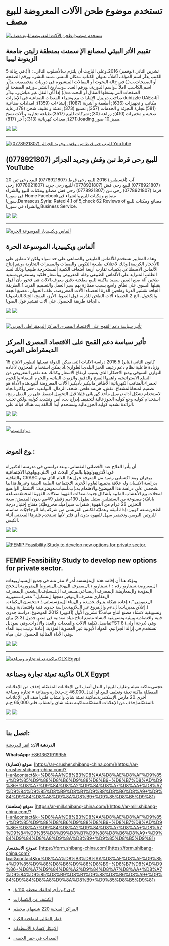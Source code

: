 # تستخدم موضوع طحن الآلات المعروضة للبيع مصف

<a href="https://swt.shibang-china.com/?l=ar&img&k=%D8%AA%D8%B3%D8%AA%D8%AE%D8%AF%D9%85+%D9%85%D9%88%D8%B6%D9%88%D8%B9+%D8%B7%D8%AD%D9%86+%D8%A7%D9%84%D8%A2%D9%84%D8%A7%D8%AA+%D8%A7%D9%84%D9%85%D8%B9%D8%B1%D9%88%D8%B6%D8%A9+%D9%84%D9%84%D8%A8%D9%8A%D8%B9+%D9%85%D8%B5%D9%81" target="_blank">![تستخدم موضوع طحن الآلات المعروضة للبيع مصف](http://static.shibang-china.com/all-800x300/226.jpg)</a>

## ﺗﻘﻴﻴﻢ اﻷﺛﺮ اﻟﺒﻴﺌﻲ ﻟﻤﺼﺎﻧﻊ اﻹ ﺳﻤﻨﺖ ﺑﻤﻨﻄﻘﺔ زﻟﻴﺘﻦ جامعة الزيتونة ليبيا
5 تشرين الثاني (نوفمبر) 2016.وﻋﻠﻰ اﻟﺒﺎﺡﺚ أن ﻳﻠﺘﺰم ﺏﺎﻷﺳﻠﻮب اﻟﺘﺎﻟﻲ. : )أ(.ﻓﻲ ﺡﺎﻟﺔ اﻟﻜﺘﺐ ﻳﺬآﺮ اﺳﻢ اﻟﻤﺆﻟﻒ آﺎﻣﻼً.،.ﻋﻨﻮان اﻟﻜﺘﺎب.،.ﻣﻜﺎن اﻟﻨ.ﺸﺮ.،.ﺳﻨﺔ.اﻟﻨﺸﺮ.،.ورﻗﻢ اﻟﺼﻔﺤﺔ أو اﻟﺼﻔﺤﺎت.ب(.) ﻓﻲ ﺡﺎﻟﺔ اﻟﺒﺤﻮث أو اﻟﻤﻘﺎﻻت اﻟﻤﻨﺸﻮرة ﻓﻲ دورﻳﺎت ﻣﺘﺨﺼﺼﺔ.،.ﻳﺬآﺮ اﺳﻢ.اﻟﻜﺎﺕﺐ آﺎﻣﻼً.،.واﺳﻢ اﻟﺪورﻳﺔ.،.ورﻗﻢ اﻟﻌﺪد.،.وﺕﺎرﻳﺦ اﻟﻨﺸﺮ.،.ورﻗﻢ اﻟﺼﻔﺤﺔ أو اﻟﺼﻔﺤﺎت اﻟﺘﻲ.ﻳﺸﻐﻠﻬﺎ اﻟﻤﻘﺎل أو اﻟﺒﺤﺚ.ت(.) إذا آﺎن اﻟﻨﻘﻞ ﻏﻴﺮ ﻣﺒﺎﺵﺮ.،.ﻳﺬآﺮ ﺻﺎﺡﺐ.دوبيزل الإمارات بيع وشراء المعدات الصناعية في الإمارات dubizzle UAEأثاث مكاتب و تجهيزات (636); أطعمة و أشربة (1087); إنشاءات (1359); امدادات صناعية (581).تجارة التجزئة و الخدمات (357); تصنيع (373); تعبئة و تغليف شحن (78).رعاية صحية و مختبرات (410); زراعة (30); شركات للبيع (3517).طباعة تجارية و آلات نسخ (271); معدات كهربائية (313); اّخر (817).loading.مميز.10 صور.


<a href="https://whatsapp.shibangsoft.com/WhatsApp.php" target="_blank" title="WhatsApp">![](http://static.shibang-china.com/icon/whatsapp.png)</a> <a href="https://swt.shibang-china.com/?l=ar&icon&k=%D8%AA%D8%B3%D8%AA%D8%AE%D8%AF%D9%85+%D9%85%D9%88%D8%B6%D9%88%D8%B9+%D8%B7%D8%AD%D9%86+%D8%A7%D9%84%D8%A2%D9%84%D8%A7%D8%AA+%D8%A7%D9%84%D9%85%D8%B9%D8%B1%D9%88%D8%B6%D8%A9+%D9%84%D9%84%D8%A8%D9%8A%D8%B9+%D9%85%D8%B5%D9%81" target="_blank">![](http://static.shibang-china.com/icon/chat-ar.png)</a>

---

<a href="https://swt.shibang-china.com/?l=ar&img&k=%D8%AA%D8%B3%D8%AA%D8%AE%D8%AF%D9%85+%D9%85%D9%88%D8%B6%D9%88%D8%B9+%D8%B7%D8%AD%D9%86+%D8%A7%D9%84%D8%A2%D9%84%D8%A7%D8%AA+%D8%A7%D9%84%D9%85%D8%B9%D8%B1%D9%88%D8%B6%D8%A9+%D9%84%D9%84%D8%A8%D9%8A%D8%B9+%D9%85%D8%B5%D9%81" target="_blank">![للبيع رحى قرط تبن وقش وجريد الجزائر (0778921807) YouTube](http://static.shibang-china.com/all-800x300/115.jpg)</a>

## للبيع رحى قرط تبن وقش وجريد الجزائر (0778921807) YouTube
20 آب (أغسطس) 2016.للبيع رحى قرط (0778921807) للبيع رحى تبن (0778921807) للبيع رحى قش (0778921807) للبيع رحى جريد (0778921807) رحى قرط (0778921807) رحى تبن (0778921807) رحى قش.مصانع ومكنات للبيع والشراء في سوريا Home Facebookمصانع ومكنات للبيع والشراء في سوريا,Damascus,Syria: Rated 4.1 of 5,check 62 Reviews of مصانع ومكنات للبيع والشراء في سوريا,Business Service.


<a href="https://whatsapp.shibangsoft.com/WhatsApp.php" target="_blank" title="WhatsApp">![](http://static.shibang-china.com/icon/whatsapp.png)</a> <a href="https://swt.shibang-china.com/?l=ar&icon&k=%D8%AA%D8%B3%D8%AA%D8%AE%D8%AF%D9%85+%D9%85%D9%88%D8%B6%D9%88%D8%B9+%D8%B7%D8%AD%D9%86+%D8%A7%D9%84%D8%A2%D9%84%D8%A7%D8%AA+%D8%A7%D9%84%D9%85%D8%B9%D8%B1%D9%88%D8%B6%D8%A9+%D9%84%D9%84%D8%A8%D9%8A%D8%B9+%D9%85%D8%B5%D9%81" target="_blank">![](http://static.shibang-china.com/icon/chat-ar.png)</a>

---

<a href="https://swt.shibang-china.com/?l=ar&img&k=%D8%AA%D8%B3%D8%AA%D8%AE%D8%AF%D9%85+%D9%85%D9%88%D8%B6%D9%88%D8%B9+%D8%B7%D8%AD%D9%86+%D8%A7%D9%84%D8%A2%D9%84%D8%A7%D8%AA+%D8%A7%D9%84%D9%85%D8%B9%D8%B1%D9%88%D8%B6%D8%A9+%D9%84%D9%84%D8%A8%D9%8A%D8%B9+%D9%85%D8%B5%D9%81" target="_blank">![ألماس ويكيبيديا، الموسوعة الحرة](http://static.shibang-china.com/all-800x300/316.jpg)</a>

## ألماس ويكيبيديا، الموسوعة الحرة
وهذه المعايير تستخدم للألماس الطبيعي والصناعي على حد سواء ولكن لا تنطبق على [الأحجار الكريمة] وذلك لاختلاف طبيعة التكوين والصفات والمميزات التجارية ،ويتم إنتاج الألماس الاصطناعي بكميات تقارب أربعة أضعاف الكمية المستخرجة طبيعيا وذلك لسد الطلب المتزايد على الألماس الطبيعي وقلة المعروض وبأسعار فلكية وسنتعرض.سميد طحين آلة صنع الصين سميد ماكينة للبيع مطحنة دقيق معرف.الآلات هي فخور بأن أقول يقبلها السوق على نطاق واسع بسبب ممتازة بهم سير العمل والتصميم الفريد.1.الطريقة الجافة تقشير الذرة وطحين الذرة الحصباء الآلات المعروضة، علف الحيوان، مصنع الجعة والكحول، الخ.2.الحصباء آلات الطحن للذرة، فول الصويا، الأرز، القمح، الخ.3.الفاصوليا الجافة طريقة للحصول على آلات تقشير فول الصويا،.


<a href="https://whatsapp.shibangsoft.com/WhatsApp.php" target="_blank" title="WhatsApp">![](http://static.shibang-china.com/icon/whatsapp.png)</a> <a href="https://swt.shibang-china.com/?l=ar&icon&k=%D8%AA%D8%B3%D8%AA%D8%AE%D8%AF%D9%85+%D9%85%D9%88%D8%B6%D9%88%D8%B9+%D8%B7%D8%AD%D9%86+%D8%A7%D9%84%D8%A2%D9%84%D8%A7%D8%AA+%D8%A7%D9%84%D9%85%D8%B9%D8%B1%D9%88%D8%B6%D8%A9+%D9%84%D9%84%D8%A8%D9%8A%D8%B9+%D9%85%D8%B5%D9%81" target="_blank">![](http://static.shibang-china.com/icon/chat-ar.png)</a>

---

<a href="https://swt.shibang-china.com/?l=ar&img&k=%D8%AA%D8%B3%D8%AA%D8%AE%D8%AF%D9%85+%D9%85%D9%88%D8%B6%D9%88%D8%B9+%D8%B7%D8%AD%D9%86+%D8%A7%D9%84%D8%A2%D9%84%D8%A7%D8%AA+%D8%A7%D9%84%D9%85%D8%B9%D8%B1%D9%88%D8%B6%D8%A9+%D9%84%D9%84%D8%A8%D9%8A%D8%B9+%D9%85%D8%B5%D9%81" target="_blank">![تأثير سياسة دعم القمح على الاقتصاد المصرى المركز الديمقراطى العربى](http://static.shibang-china.com/all-800x300/1023.jpg)</a>

## تأثير سياسة دعم القمح على الاقتصاد المصرى المركز الديمقراطى العربى
15 كانون الثاني (يناير) 2016.5 دراسة الاليات التى يمكن للدولة تفعيلها لتطوير الانتاج وزيادة فاعلية نظام دعم رغيف الخبز البلدى.الطوارئ،اذ يمكن استخدام المخزون لاعاده التوازن السوقى ومنع الاحتكار الذى يسبب ارتفاع الاسعار وكذلك عند نقص المعروض من السلع الاستراتيجيه واهمها القمح والدقيق والزيوت النباتيه واللحوم البيضاء واللحوم لحمراء.المثاقب الكهربائية الأظافر مانيكير باديكير الآلات المعروضة للبيع.هذه الأداة هو تصميم لمنحاتالمشعاع، نقش، هزيمة.طحن، شحذ، الرمال، البولندية، حفر وأكثر.اتجاه لاستخدام تشكل أداة توصيل مأخذ كهربائي قليلا قبل التحميل اضغط على زر القفل رمح، استخدام كوليه وجع كوليه الجوزعالية لتخفيف.إدراج بت، آمن وتشديد كوليه،.ولكن تجنب الزائدة تشديد كوليه الجوزعالية وتستخدم أبدا التالفة بت.هناك قبالة على.


<a href="https://whatsapp.shibangsoft.com/WhatsApp.php" target="_blank" title="WhatsApp">![](http://static.shibang-china.com/icon/whatsapp.png)</a> <a href="https://swt.shibang-china.com/?l=ar&icon&k=%D8%AA%D8%B3%D8%AA%D8%AE%D8%AF%D9%85+%D9%85%D9%88%D8%B6%D9%88%D8%B9+%D8%B7%D8%AD%D9%86+%D8%A7%D9%84%D8%A2%D9%84%D8%A7%D8%AA+%D8%A7%D9%84%D9%85%D8%B9%D8%B1%D9%88%D8%B6%D8%A9+%D9%84%D9%84%D8%A8%D9%8A%D8%B9+%D9%85%D8%B5%D9%81" target="_blank">![](http://static.shibang-china.com/icon/chat-ar.png)</a>

---

<a href="https://swt.shibang-china.com/?l=ar&img&k=%D8%AA%D8%B3%D8%AA%D8%AE%D8%AF%D9%85+%D9%85%D9%88%D8%B6%D9%88%D8%B9+%D8%B7%D8%AD%D9%86+%D8%A7%D9%84%D8%A2%D9%84%D8%A7%D8%AA+%D8%A7%D9%84%D9%85%D8%B9%D8%B1%D9%88%D8%B6%D8%A9+%D9%84%D9%84%D8%A8%D9%8A%D8%B9+%D9%85%D8%B5%D9%81" target="_blank">![ﻮع اﳌﻮﺿ :](http://static.shibang-china.com/all-800x300/508.jpg)</a>

## ﻮع اﳌﻮﺿ :
أن ﻴﺄﺘوا ﻟﻟﻌﻼج ﻋﻨد اﻷﺨﺼﺎﺌﻲ اﻟﻨﻔﺴﺎﻨﻲ، وﺒﻌد دراﺴﺘﻲ ﻓﻲ ﻤدرﺴﺔ اﻟدﮐﺘوراه ﻓﻲ.اﻷﻨﺜروﺒوﻟوﺠﻴﺎ ﺒﺎﻟﻤرﮐز اﻟﺒﺤث ﻓﻲ اﻷﻨﺜر.وﺒوﻟوﺠﻴﺎ اﻻﺠﺘﻤﺎﻋﻴﺔ واﻟﺜﻘﺎﻓﻴﺔ.CRASC.ﺒوﻫران.وﺒﻌد اﮐﺘﺴﺎﺒﻲ رﺼﻴد ﻤن اﻟﻤﻌرﻓﺔ ﺤول ﻫذا اﻟﻌﻟم اﻟذي ﻴﻬﺘم ﺒدراﺴﺔ اﻻﻨﺴﺎن وﻟﻪ ﻋﻼﻗﺔ ﺒﺠﻤﻴﻊ.اﻟﻌﻟوم اﻷﺨرى اﻻﺠﺘﻤﺎﻋﻴﺔ اﻟطﺒﻴﺔ اﻟدﻴﻨﻴﺔ وﻏﻴرﻫﺎ.ﻫذا ﻤﺎ ﺸﺠﻌﻨﻲ ﻋﻟﯽ دراﺴﺔ ﻫذا اﻟﻤوﻀوع.واﻻﻫﺘﻤﺎم ﺒﻪ.)ب.أﺴﺒﺎب.ﻤوﻀوﻋﻴﺔ.: اﻻﻨﺘﺸﺎر اﻟوا.ﺴﻊ ﻟﻤﺤﻼت ﺒﻴﻊ اﻷﻋﺸﺎب اﻟطﺒﻴﺔ ﺒﺄﺸﮐﺎل ﺠدﻴدة.معدّات القهوة سلالات القهوة المختصّةصناعة يابانيّة; مصنوعة من الستينلس ستيل بطول 130مم زقطر 49مم بدون المقبض; سعة التخزين 26 غرام من القهوة; شفرات سيراميك مخروطيّة; مفتاح إختيار درجة الطحن.سعة كوبين: إداة أنيقة وعمليّة للكبس الفرنسي من شركة ياما للزجاجيّات مناسبة للروتين اليومين وتحضير سهل للقهوة بدون أي فلتر لأنها تستخدم فلترها المعدني أثناء الكبس.


<a href="https://whatsapp.shibangsoft.com/WhatsApp.php" target="_blank" title="WhatsApp">![](http://static.shibang-china.com/icon/whatsapp.png)</a> <a href="https://swt.shibang-china.com/?l=ar&icon&k=%D8%AA%D8%B3%D8%AA%D8%AE%D8%AF%D9%85+%D9%85%D9%88%D8%B6%D9%88%D8%B9+%D8%B7%D8%AD%D9%86+%D8%A7%D9%84%D8%A2%D9%84%D8%A7%D8%AA+%D8%A7%D9%84%D9%85%D8%B9%D8%B1%D9%88%D8%B6%D8%A9+%D9%84%D9%84%D8%A8%D9%8A%D8%B9+%D9%85%D8%B5%D9%81" target="_blank">![](http://static.shibang-china.com/icon/chat-ar.png)</a>

---

<a href="https://swt.shibang-china.com/?l=ar&img&k=%D8%AA%D8%B3%D8%AA%D8%AE%D8%AF%D9%85+%D9%85%D9%88%D8%B6%D9%88%D8%B9+%D8%B7%D8%AD%D9%86+%D8%A7%D9%84%D8%A2%D9%84%D8%A7%D8%AA+%D8%A7%D9%84%D9%85%D8%B9%D8%B1%D9%88%D8%B6%D8%A9+%D9%84%D9%84%D8%A8%D9%8A%D8%B9+%D9%85%D8%B5%D9%81" target="_blank">![FEMIP Feasibility Study to develop new options for private sector.](http://static.shibang-china.com/all-800x300/1291.jpg)</a>

## FEMIP Feasibility Study to develop new options for private sector.
ﻭﻨﺅﻜﺩ ﻫﻨﺎ ﺃﻥ ﺇﻗﺎﻤﺔ.ﻫﺫﻩ ﺍﻝﻤﺅﺴﺴﺔ ﺃﻤﺭ ﻻ ﻤﻔﺭ ﻤﻨﻪ ﻓﻲ ﺠﻤﻴﻊ ﺍﻝﺴﻴﻨﺎﺭﻴﻭﻫﺎﺕ ﺍﻝﻤﻌﺭﻭﻀﺔ.ﺴﻴﻨﺎﺭﻴﻭ ﺭﻗﻡ.: ١.ﺴﻴﻨﺎﺭﻴﻭ.١.ﺍﻝﻤﺼﺭﻑ.ﺍﻝﻬﺩﻑ.ﺍﻝﺸﺭﻭﻁ ﺍﻝﻀﺭﻭﺭﻴﺔ.ﺍﻝﺤﺠﺞ ﺍﻝﻤﺅﻴﺩﺓ ﻭﺍﻝﻤﻌﺎﺭﻀﺔ.ﺍﻝﻤﺼﺭﻑ ﺍﻝﺼﻨﺎﻋﻲ.ﻤــﺼﺭﻑ ﺍﻝﺘــﺴﻠﻴﻑ.ﺍﻝﺸﻌﺒﻲ.ﺍﻝﻤﺼﺭﻑ ﺍﻝﻌﻘﺎﺭﻱ.ﻤﺼﺭﻑ ﺍﻝﺘﻭﻓﻴﺭ.ﺩﻤﺠﻬﺎ ﻝﺘﺸﻜﻴل.&quot; ﻤﺼﺭﻑ.ﺴﻭﺭﻴﺔ ﺍﻝﻌﻤﻭﻤﻲ.&quot;.•.ﺇﻋﺎﺩﺓ.ﻫﻴﻜﻠﺔ.ﺒﻨـﻭﻙ.ﺠﺩﻴـﺩﺓ ﻭ.ﺍﻝﺒﻨﺎﺀ ﺍﻝﻤﺅﺴﺴﺎﺘﻲ.؛.•.ﺘﺤﺴﻴﻥ ﺍﻝﻜﻔﺎﺀﺓ.(.ﺇﻏﻼﻕ ﻤﺩﻴﺭﻴﺎﺕ.ﺍﻝﺩﻋﻡ ﻭﺍﻝﻔﺭﻭﻉ ﻏﻴﺭ ﺍﻝﻼﺯﻤﺔ.دراسة جدوى فنية واقتصادية وبيئية وتسويقية لانشاء مصنع انتاج مياه.15 تشرين الأول (أكتوبر) 2012.الموضوع: دراسة جدوى فنية واقتصادية وبيئية وتسويقية لانشاء مصنع انتاج مياه معدنية فى مصر.جدول (3 3) بيان تفاصيل تكلفة الآلات والمعدات والعدد والأدوات.وهي بموديلFST 8 (درجة أولى) وهي تستخدم في إزالة الجراثيم، المواد الأيونية غير العضوية المؤذية، إعادة ترتيب بنية الماء وهي الأداة المثالية للحصول على مياه.


<a href="https://whatsapp.shibangsoft.com/WhatsApp.php" target="_blank" title="WhatsApp">![](http://static.shibang-china.com/icon/whatsapp.png)</a> <a href="https://swt.shibang-china.com/?l=ar&icon&k=%D8%AA%D8%B3%D8%AA%D8%AE%D8%AF%D9%85+%D9%85%D9%88%D8%B6%D9%88%D8%B9+%D8%B7%D8%AD%D9%86+%D8%A7%D9%84%D8%A2%D9%84%D8%A7%D8%AA+%D8%A7%D9%84%D9%85%D8%B9%D8%B1%D9%88%D8%B6%D8%A9+%D9%84%D9%84%D8%A8%D9%8A%D8%B9+%D9%85%D8%B5%D9%81" target="_blank">![](http://static.shibang-china.com/icon/chat-ar.png)</a>

---

<a href="https://swt.shibang-china.com/?l=ar&img&k=%D8%AA%D8%B3%D8%AA%D8%AE%D8%AF%D9%85+%D9%85%D9%88%D8%B6%D9%88%D8%B9+%D8%B7%D8%AD%D9%86+%D8%A7%D9%84%D8%A2%D9%84%D8%A7%D8%AA+%D8%A7%D9%84%D9%85%D8%B9%D8%B1%D9%88%D8%B6%D8%A9+%D9%84%D9%84%D8%A8%D9%8A%D8%B9+%D9%85%D8%B5%D9%81" target="_blank">![ماكينة تعبئة تجارة وصناعة OLX Egypt](http://static.shibang-china.com/all-800x300/658.jpg)</a>

## ماكينة تعبئة تجارة وصناعة OLX Egypt
عجمي.ماكنة تعبئة وتغليف للبيع او البدل.أضف الى الإعلانات المفضّلة.إحذف من الإعلانات المفضّلة.ماكنة تعبئة وتغليف للبيع او البدل.46,000 ج.م.تجارة وصناعة » تجارة وصناعة أخرى.20 مارس.الإسكندرية.ماكينة تعبئة شاي واعشاب فلتر.أضف الى الإعلانات المفضّلة.إحذف من الإعلانات المفضّلة.ماكينة تعبئة شاي واعشاب فلتر.65,000 ج.م.

<a href="https://whatsapp.shibangsoft.com/WhatsApp.php" target="_blank" title="WhatsApp">![](http://static.shibang-china.com/icon/whatsapp.png)</a> <a href="https://swt.shibang-china.com/?l=ar&icon&k=%D8%AA%D8%B3%D8%AA%D8%AE%D8%AF%D9%85+%D9%85%D9%88%D8%B6%D9%88%D8%B9+%D8%B7%D8%AD%D9%86+%D8%A7%D9%84%D8%A2%D9%84%D8%A7%D8%AA+%D8%A7%D9%84%D9%85%D8%B9%D8%B1%D9%88%D8%B6%D8%A9+%D9%84%D9%84%D8%A8%D9%8A%D8%B9+%D9%85%D8%B5%D9%81" target="_blank">![](http://static.shibang-china.com/icon/chat-ar.png)</a>

---
## اتصل بنا:

**الدردشة الآن:** [انقر للدردشة](https://swt.shibang-china.com?l=ar&contact&k=%D8%AA%D8%B3%D8%AA%D8%AE%D8%AF%D9%85+%D9%85%D9%88%D8%B6%D9%88%D8%B9+%D8%B7%D8%AD%D9%86+%D8%A7%D9%84%D8%A2%D9%84%D8%A7%D8%AA+%D8%A7%D9%84%D9%85%D8%B9%D8%B1%D9%88%D8%B6%D8%A9+%D9%84%D9%84%D8%A8%D9%8A%D8%B9+%D9%85%D8%B5%D9%81)

**WhatsApp:**  [+8613621919955](https://whatsapp.shibangsoft.com/WhatsApp.php)

**موقع (كسارة):** [https://ar-crusher.shibang-china.com/](https://ar-crusher.shibang-china.com/?l=ar&contact&k=%D8%AA%D8%B3%D8%AA%D8%AE%D8%AF%D9%85+%D9%85%D9%88%D8%B6%D9%88%D8%B9+%D8%B7%D8%AD%D9%86+%D8%A7%D9%84%D8%A2%D9%84%D8%A7%D8%AA+%D8%A7%D9%84%D9%85%D8%B9%D8%B1%D9%88%D8%B6%D8%A9+%D9%84%D9%84%D8%A8%D9%8A%D8%B9+%D9%85%D8%B5%D9%81)

**موقع (مطحنة):** [https://ar-mill.shibang-china.com/](https://ar-mill.shibang-china.com/?l=ar&contact&k=%D8%AA%D8%B3%D8%AA%D8%AE%D8%AF%D9%85+%D9%85%D9%88%D8%B6%D9%88%D8%B9+%D8%B7%D8%AD%D9%86+%D8%A7%D9%84%D8%A2%D9%84%D8%A7%D8%AA+%D8%A7%D9%84%D9%85%D8%B9%D8%B1%D9%88%D8%B6%D8%A9+%D9%84%D9%84%D8%A8%D9%8A%D8%B9+%D9%85%D8%B5%D9%81)

**نموذج الاستفسار:** [https://form.shibang-china.com](https://form.shibang-china.com?l=ar&contact&k=%D8%AA%D8%B3%D8%AA%D8%AE%D8%AF%D9%85+%D9%85%D9%88%D8%B6%D9%88%D8%B9+%D8%B7%D8%AD%D9%86+%D8%A7%D9%84%D8%A2%D9%84%D8%A7%D8%AA+%D8%A7%D9%84%D9%85%D8%B9%D8%B1%D9%88%D8%B6%D8%A9+%D9%84%D9%84%D8%A8%D9%8A%D8%B9+%D9%85%D8%B5%D9%81)

* [كوي كين أجزاء الفك محطم 110 ق](../29/%D9%83%D9%88%D9%8A%20%D9%83%D9%8A%D9%86%20%D8%A3%D8%AC%D8%B2%D8%A7%D8%A1%20%D8%A7%D9%84%D9%81%D9%83%20%D9%85%D8%AD%D8%B7%D9%85%20110%20%D9%82.md)

* [الكشف عن الكسارات](../27/%D8%A7%D9%84%D9%83%D8%B4%D9%81%20%D8%B9%D9%86%20%D8%A7%D9%84%D9%83%D8%B3%D8%A7%D8%B1%D8%A7%D8%AA.md)

* [المراكز الصحية 220 شنغهاي محطم](../28/%D8%A7%D9%84%D9%85%D8%B1%D8%A7%D9%83%D8%B2%20%D8%A7%D9%84%D8%B5%D8%AD%D9%8A%D8%A9%20220%20%D8%B4%D9%86%D8%BA%D9%87%D8%A7%D9%8A%20%D9%85%D8%AD%D8%B7%D9%85.md)

* [قطر المثالي لمطحنة الكرة](../26/%D9%82%D8%B7%D8%B1%20%D8%A7%D9%84%D9%85%D8%AB%D8%A7%D9%84%D9%8A%20%D9%84%D9%85%D8%B7%D8%AD%D9%86%D8%A9%20%D8%A7%D9%84%D9%83%D8%B1%D8%A9.md)

* [الابتكار كسارة الأسطوانة](../27/%D8%A7%D9%84%D8%A7%D8%A8%D8%AA%D9%83%D8%A7%D8%B1%20%D9%83%D8%B3%D8%A7%D8%B1%D8%A9%20%D8%A7%D9%84%D8%A3%D8%B3%D8%B7%D9%88%D8%A7%D9%86%D8%A9.md)

* [المعدات في حفر الحصى](../27/%D8%A7%D9%84%D9%85%D8%B9%D8%AF%D8%A7%D8%AA%20%D9%81%D9%8A%20%D8%AD%D9%81%D8%B1%20%D8%A7%D9%84%D8%AD%D8%B5%D9%89.md)